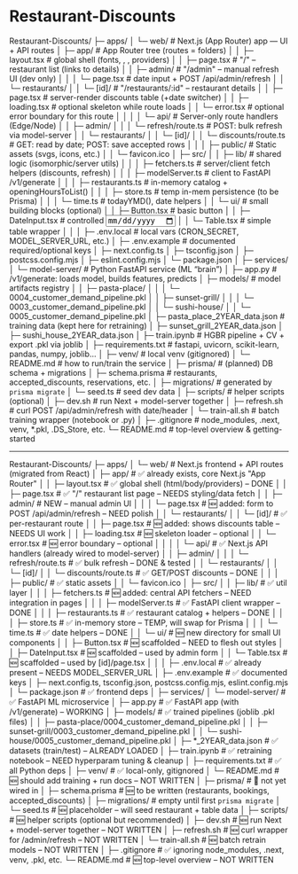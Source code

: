 # Restaurant-Discounts

Restaurant-Discounts/
├─ apps/
│ └─ web/ # Next.js (App Router) app — UI + API routes
│ ├─ app/ # App Router tree (routes = folders)
│ │ ├─ layout.tsx # global shell (fonts, <html>, <body>, providers)
│ │ ├─ page.tsx # "/" – restaurant list (links to details)
│ │ ├─ admin/ # "/admin" – manual refresh UI (dev only)
│ │ │ └─ page.tsx # date input + POST /api/admin/refresh
│ │ └─ restaurants/
│ │ └─ [id]/ # "/restaurants/:id" – restaurant details
│ │ ├─ page.tsx # server-render discounts table (+date switcher)
│ │ ├─ loading.tsx # optional skeleton while route loads
│ │ └─ error.tsx # optional error boundary for this route
│ │
│ │ └─ api/ # Server-only route handlers (Edge/Node)
│ │ ├─ admin/
│ │ │ └─ refresh/route.ts # POST: bulk refresh via model-server
│ │ └─ restaurants/
│ │ └─ [id]/
│ │ └─ discounts/route.ts # GET: read by date; POST: save accepted rows
│ │
│ ├─ public/ # Static assets (svgs, icons, etc.)
│ │ └─ favicon.ico
│ ├─ src/
│ │ ├─ lib/ # shared logic (isomorphic/server utils)
│ │ │ ├─ fetchers.ts # server/client fetch helpers (discounts, refresh)
│ │ │ ├─ modelServer.ts # client to FastAPI /v1/generate
│ │ │ ├─ restaurants.ts # in-memory catalog + openingHoursToList()
│ │ │ ├─ store.ts # temp in-mem persistence (to be Prisma)
│ │ │ └─ time.ts # todayYMD(), date helpers
│ │ └─ ui/ # small building blocks (optional)
│ │ ├─ Button.tsx # basic button
│ │ ├─ DateInput.tsx # controlled <input type="date" />
│ │ └─ Table.tsx # simple table wrapper
│ │
│ ├─ .env.local # local vars (CRON_SECRET, MODEL_SERVER_URL, etc.)
│ ├─ .env.example # documented required/optional keys
│ ├─ next.config.ts
│ ├─ tsconfig.json
│ ├─ postcss.config.mjs
│ ├─ eslint.config.mjs
│ └─ package.json
│
├─ services/
│ └─ model-server/ # Python FastAPI service (ML “brain”)
│ ├─ app.py # /v1/generate: loads model, builds features, predicts
│ ├─ models/ # model artifacts registry
│ │ ├─ pasta-place/
│ │ │ └─ 0004_customer_demand_pipeline.pkl
│ │ ├─ sunset-grill/
│ │ │ └─ 0003_customer_demand_pipeline.pkl
│ │ └─ sushi-house/
│ │ └─ 0005_customer_demand_pipeline.pkl
│ ├─ pasta_place_2YEAR_data.json # training data (kept here for retraining)
│ ├─ sunset_grill_2YEAR_data.json
│ ├─ sushi_house_2YEAR_data.json
│ ├─ train.ipynb # HGBR pipeline + CV + export .pkl via joblib
│ ├─ requirements.txt # fastapi, uvicorn, scikit-learn, pandas, numpy, joblib…
│ ├─ venv/ # local venv (gitignored)
│ └─ README.md # how to run/train the service
│
├─ prisma/ # (planned) DB schema + migrations
│ ├─ schema.prisma # restaurants, accepted_discounts, reservations, etc.
│ ├─ migrations/ # generated by `prisma migrate`
│ └─ seed.ts # seed dev data
│
├─ scripts/ # helper scripts (optional)
│ ├─ dev.sh # run Next + model-server together
│ ├─ refresh.sh # curl POST /api/admin/refresh with date/header
│ └─ train-all.sh # batch training wrapper (notebook or .py)
│
├─ .gitignore # node_modules, .next, venv, \*.pkl, .DS_Store, etc.
└─ README.md # top-level overview & getting-started

---

Restaurant-Discounts/
├─ apps/
│ └─ web/ # Next.js frontend + API routes (migrated from React)
│ ├─ app/ # ✅ already exists, core Next.js "App Router"
│ │ ├─ layout.tsx # ✅ global shell (html/body/providers) – DONE
│ │ ├─ page.tsx # ✅ "/" restaurant list page – NEEDS styling/data fetch
│ │ ├─ admin/ # NEW – manual admin UI
│ │ │ └─ page.tsx # 🆕 added: form to POST /api/admin/refresh – NEED polish
│ │ └─ restaurants/
│ │ └─ [id]/ # ✅ per-restaurant route
│ │ ├─ page.tsx # 🆕 added: shows discounts table – NEEDS UI work
│ │ ├─ loading.tsx # 🆕 skeleton loader – optional
│ │ └─ error.tsx # 🆕 error boundary – optional
│ │
│ │ └─ api/ # ✅ Next.js API handlers (already wired to model-server)
│ │ ├─ admin/
│ │ │ └─ refresh/route.ts # ✅ bulk refresh – DONE & tested
│ │ └─ restaurants/
│ │ └─ [id]/
│ │ └─ discounts/route.ts # ✅ GET/POST discounts – DONE
│ │
│ ├─ public/ # ✅ static assets
│ │ └─ favicon.ico
│ ├─ src/
│ │ ├─ lib/ # ✅ util layer
│ │ │ ├─ fetchers.ts # 🆕 added: central API fetchers – NEED integration in pages
│ │ │ ├─ modelServer.ts # ✅ FastAPI client wrapper – DONE
│ │ │ ├─ restaurants.ts # ✅ restaurant catalog + helpers – DONE
│ │ │ ├─ store.ts # ✅ in-memory store – TEMP, will swap for Prisma
│ │ │ └─ time.ts # ✅ date helpers – DONE
│ │ └─ ui/ # 🆕 new directory for small UI components
│ │ ├─ Button.tsx # 🆕 scaffolded – NEED to flesh out styles
│ │ ├─ DateInput.tsx # 🆕 scaffolded – used by admin form
│ │ └─ Table.tsx # 🆕 scaffolded – used by [id]/page.tsx
│ │
│ ├─ .env.local # ✅ already present – NEEDS MODEL_SERVER_URL
│ ├─ .env.example # ✅ documented keys
│ ├─ next.config.ts, tsconfig.json, postcss.config.mjs, eslint.config.mjs
│ └─ package.json # ✅ frontend deps
│
├─ services/
│ └─ model-server/ # ✅ FastAPI ML microservice
│ ├─ app.py # ✅ FastAPI app (with /v1/generate) – WORKING
│ ├─ models/ # ✅ trained pipelines (joblib .pkl files)
│ │ ├─ pasta-place/0004_customer_demand_pipeline.pkl
│ │ ├─ sunset-grill/0003_customer_demand_pipeline.pkl
│ │ └─ sushi-house/0005_customer_demand_pipeline.pkl
│ ├─ \*\_2YEAR_data.json # ✅ datasets (train/test) – ALREADY LOADED
│ ├─ train.ipynb # ✅ retraining notebook – NEED hyperparam tuning & cleanup
│ ├─ requirements.txt # ✅ all Python deps
│ ├─ venv/ # ✅ local-only, gitignored
│ └─ README.md # 🆕 should add training + run docs – NOT WRITTEN
│
├─ prisma/ # 🚧 not yet wired in
│ ├─ schema.prisma # 🆕 to be written (restaurants, bookings, accepted_discounts)
│ ├─ migrations/ # empty until first `prisma migrate`
│ └─ seed.ts # 🆕 placeholder – will seed restaurant + table data
│
├─ scripts/ # 🆕 helper scripts (optional but recommended)
│ ├─ dev.sh # 🆕 run Next + model-server together – NOT WRITTEN
│ ├─ refresh.sh # 🆕 curl wrapper for /admin/refresh – NOT WRITTEN
│ └─ train-all.sh # 🆕 batch retrain models – NOT WRITTEN
│
├─ .gitignore # ✅ ignoring node_modules, .next, venv, .pkl, etc.
└─ README.md # 🆕 top-level overview – NOT WRITTEN

